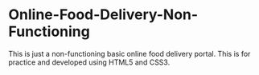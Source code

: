 # Online-Food-Delivery-Non-Functioning
This is just a non-functioning basic online food delivery portal.
This is for practice and developed using HTML5 and CSS3.
